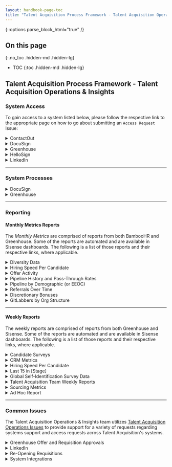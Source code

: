 ```yaml
---
layout: handbook-page-toc
title: "Talent Acquisition Process Framework - Talent Acquisition Operations & Insights"
---
```


{::options parse_block_html="true" /}

## On this page
{:.no_toc .hidden-md .hidden-lg}

- TOC
{:toc .hidden-md .hidden-lg}

## Talent Acquisition Process Framework - Talent Acquisition Operations & Insights

### System Access

To gain access to a system listed below, please follow the respective link to the appropriate page on how to go about submitting an `Access Request` Issue:

<details>
  <summary markdown='span'>
  ContactOut
  </summary>

Sourcing Team only - please contact the Sourcing Manager.

</details>

<details>
  <summary markdown='span'>
  DocuSign
  </summary>

C.E.S. and Sales Operations Team only - please [contact the Talent Acquisition Operations & Insights Team](https://gitlab.com/gl-talent-acquisition/operations/-/issues/new).

</details>

<details>
  <summary markdown='span'>
  Greenhouse
  </summary>

[See how to join Greenhouse in the handbook](/handbook/hiring/greenhouse/#how-to-join-greenhouse).

</details>

<details>
  <summary markdown='span'>
  HelloSign
  </summary>

[See how to request a HelloSign account in the handbook](/handbook/people-group/people-experience-team/#hellosign).

</details>

<details>
  <summary markdown='span'>
  LinkedIn
  </summary>

[See the LinkedIn Recruiter Seat Request process in the handbook](/handbook/hiring/sourcing/#upgrading-your-linkedin-account).

</details>

----

### System Processes


<details>
  <summary markdown='span'>
  DocuSign
  </summary>

TBA

</details>

<details>
  <summary markdown='span'>
  Greenhouse
  </summary>

* **Candidate Profile Merge Requests**
   * Consider the following when merging candidate/prospect profiles:
      * Ensure that the Source, Coordinator, and Recruiter listed in the Details tab remains the same.
      * If a candidate is marked as *Hired*, ensure the profile that they were *Hired* on is the *Primary Profile*.
* **Offer Approvals**
    * The Offer Approvals process can be accessed in the [Greenhouse Handbook page](/handbook/hiring/greenhouse/#updating-requisition-and-offer-approval-flows)
* **Requisition Approvals**
    * To re-open a closed requisition and increase the opening count:
       1. Navigate to the *Approvals* tab, select `Edit Job & Openings`
       1. Navigate down to the *Openings* section and select `Add New`.
       1. Once a new opening populates, manually add the Opening ID number. The `Hiring Manager` section should mirror the other openings.
       1. Verify with the recruiter if the opening is a Backfill or New Hire. Select `Reopen as Draft`.
       1. Restart the approval process by selecting `Request Approval`. Mark a Total Rewards approver as approved. Send a note to Finance to review the additional opening request. Be sure to cc the recruiter in that note.
* **Referral Submissions**
    * [See how to process Referral Submissions in the handbook.](/handbook/hiring/referral-operations/#transferring-referral-submissions-to-greenhouse)

</details>

----
### Reporting

#### Monthly Metrics Reports

The *Monthly Metrics* are comprised of reports from both BambooHR and Greenhouse. Some of the reports are automated and are available in Sisense dashboards. The following is a list of those reports and their respective links, where applicable.

<details>
  <summary markdown='span'>
  Diversity Data
  </summary>

* **System**: BambooHR
* **Instructions**: Pull and export the report into a *private* Google Sheet. **Add** a column for `Region` next to `Country` and assign the appropriate region (e.g. APAC, EMEA, LATAM, or NORAM) formulaically. **Create** a pivot table to record the following information: Age, Country, Ethnicity, Gender, and Region. This data is used to update the [Identity Data](https://about.gitlab.com/company/culture/inclusion/identity-data/) page.

</details>

<details>
  <summary markdown='span'>
  Hiring Speed Per Candidate
  </summary>

* **System**: Greenhouse
* **Filters**:
    * Job Status = All
    * Departments = All Departments
    * Check *"Include Migrated Candidates"*
* **Instructions**: Pull and export the report into the *Monthly Metrics* sheet. Filter the report to the desired month and **add** a column for `Time to Accept`. Using the `DATEDIF` function, calculate the *Applied On Date* to the *Accepted Date* measuring days.

</details>

<details>
  <summary markdown='span'>
  Offer Activity
  </summary>

* **System**: Greenhouse
* **Filters**:
    * Job Status = All
    * Departments = All Departments
    * Activity Date = Custom Range (Enter Desired Month)
    * Check *"Include Migrated Candidates"*
* **Instructions**: Pull and export the report into the *Monthly Metrics* sheet. Sort the report by `Offers Rejected`. For every recorded rejected offer, verify the reasoning by searching the `Requisition ID` in Greenhouse. Go to the `Candidates` tab, select all candidate statuses, then set Stage = Offer in the Jobs dropdown. Click into the profile to verify the reasoning for the rejected offer. If **no** reasoning is provided, or if clarification is needed, @-mention the responsible Recruiter.

</details>

<details>
  <summary markdown='span'>
  Pipeline History and Pass-Through Rates
  </summary>

* **System**: Greenhouse
* **Filters**:
    * Rows = Stage
    * Job Status = All
    * Departments = All Departments
    * Group of Candidates = Candidates Who Applied During a Specific Date Range
    * Application Date = Custom Range (Enter Desired Month)
    * Check *"Include Migrated Candidates"*
* **Instructions**: Pull and export the report into the *Monthly Metrics* sheet.

</details>

<details>
  <summary markdown='span'>
  Pipeline by Demographic (or EEOC)
  </summary>

* **System**: Greenhouse
* **Filters**:
    * Use Data From = Global Self-Identification Survey
    * Columns = Milestones
    * Job Status = All
    * Departments = All Departments
    * Group of Candidates = Candidates Who Applied During a Specific Date Range
    * Application Date = Custom Range (Enter Desired Month)
    * Check *"Include Migrated Candidates"*
* **Instructions**: Pull and export the report into the *Monthly Metrics* sheet.

</details>

<details>
  <summary markdown='span'>
  Referrals Over Time
  </summary>

* **System**: Greenhouse
* **Filters**:
    * Rows = Department
    * Columns = Month
    * Job Status = All
    * Departments = All Departments
    * Date Applied = Custom Range (Enter Desired Month)
* **Instructions**: Pull and export the report into the *Monthly Metrics* sheet.

</details>

<details>
  <summary markdown='span'>
  Discretionary Bonuses
  </summary>

* **System**: Sisense
* **Dashboard**: [Discretionary Bonuses Overview](https://app.periscopedata.com/app/gitlab/507956/Discretionary-Bonuses-Overview)

</details>

<details>
  <summary markdown='span'>
  GitLabbers by Org Structure
  </summary>

* **System**: Sisense
* **Dashboard**: [GitLabbers by Org Structure](https://app.periscopedata.com/app/gitlab/512946/GitLabbers-by-Org-Structure)

</details>

----

#### Weekly Reports

The weekly reports are comprised of reports from both Greenhouse and Sisense. Some of the reports are automated and are available in Sisense dashboards. The following is a list of those reports and their respective links, where applicable.

<details>
  <summary markdown='span'>
  Candidate Surveys
  </summary>

* **System**: Greenhouse
* **Filters**:
    * Submitted Between = Custom Range (Enter Desired Month)
* **Instructions**: Pull and export the report into the *Greenhouse ISAT* sheet.

</details>

<details>
  <summary markdown='span'>
  CRM Metrics
  </summary>

* **System**: Greenhouse
* **Instructions**: Refresh the [Base] sheets, which are linked to Greenhouse via their *Google Sheets Connector*. Copy the data from the `[BASE] Prospect Conversion` and paste it into the `prospect_conversion_data` sheet, matching the existing columns. Filter the sheet by the `Converted to Candidate` column - remove "0" - then sort the sheet alphabetically by the `Prospect Pool` column. Combine all duplicates so that only aggregated pool information remains. Calculate the *Conversion Rate* (Converted to Candidate/Prospects in Pool/Stages) and use that information to update the `Historical Metrics` and `Pool Metrics` tabs. Secondly, copy the data from the `[Base] Prospecting Activity` sheet and paste that into the `prospecting_activity_data` sheet, matching the existing columns. Next, assign a *Role* to Talent Acquisition Team Members **only** (e.g. *Talent Acquisition Manager*, *Recruiter*, or *Sourcer*). Remove all "Blanks" from the `Role` column and calculate the *Conversion Rate* (Converted to Candidate/Prospects Added). Reference that range when updating the chart on the `Historical Metrics` tab.

</details>

<details>
  <summary markdown='span'>
  Hiring Speed Per Candidate
  </summary>

* **System**: Greenhouse
* **Filters**:
    * Job Status = All
    * Departments = All Departments
    * Check *"Include Migrated Candidates"*
* **Instructions**: Pull and export the report into the *Applies to Offer Accepts* sheet. Filter the report to the desired month and **add** a column for `Time to Accept`. Using the `DATEDIF` function, calculate the *Applied On Date* to the *Accepted Date* measuring days.

</details>

<details>
  <summary markdown='span'>
  Last 15 in [Stage]
  </summary>

* **System**: Greenhouse
* **Filters**:
    * Job Status = Open
    * Status = Active
    * Departments = All Departments (or Select Desired Department(s))
    * Stage = (Select Desired Stage)
    * Last Activity = (Select Desired Date)
* **Instructions**: Pull and export the report into the **Last 15 in [Stage]** sheet. Include links to candidate Greenhouse profiles and a column for *Location Factor*.

</details>

<details>
  <summary markdown='span'>
  Global Self-Identification Survey Data
  </summary>

* **System**: Greenhouse
    * **Report**: Pipeline by Demographic
    * **Filter**:
        * Use Data From = Global Self-Identification Survey
        * Columns = Milestones
        * Job Status = All
        * Departments = All Departments
        * Group of Candidates = Candidates Who Applied During a Specific Date Range
        * Application Date = Custom Range
            * Enter > `2020-04-30`
        * Check *"Include Migrated Candidates"*
    * **Report**: All Candidates tab
    * **Filters**:
        * Candidates = All Jobs
        * Candidate Status = All
        * Reach Milestone = Assessment
        * Job Post = Pending Submission
        * Last Activity > `2020-04-30`
    * **Instructions**: Pull the report within Greenhouse, export- and upload it to the *Global Self-Identification Survey Data* sheet.
* **System**: Sisense
* **Dashboard**: [Talent Acquisition Metrics](https://app.periscopedata.com/app/gitlab/668158/WIP_Talent-Acquisition_Metrics_parul)
    * `Screen` values only.
* **Instructions**: Pull/refresh and import the aforementioned reports into the sheet. Update the charts to make sure they're tied to the correct ranges. The `Responses` field in the **Survey Responses** box will automatically refresh if the report is refreshed via the *Greenhouse Reports Connector* tool. The second report from Greenhouse will automatically update as well. Please make sure that the `=COUNTA()` formula is in cell `A7` so that the `Survey Sends` field to automatically updated in the **Survey Sends** box. Reference the `Screen` values in the Sisense dashboard of as May 2020 and sum all values to the current month. Enter that value in the `Hit Screening` field of each box; the corresponding percentage will automatically update. Lastly, update the appropriate cells in the `historical` tab and please be sure to refresh the range for the *Ethnicity Self-Identification Percentage* chart.

</details>

<details>
  <summary markdown='span'>
  Talent Acquisition Team Weekly Reports
  </summary>

* **System**: Greenhouse
* **Instructions**: This report is a compilation of several linked reports. To find the appropriate value for a given cell, please click the linked report as follows:
    * **Offer Accepts**
        * Total Month to Date Offer Accepts: Follow the link and enter the provided monthly value.
        * Sourcer Offer Accepts: Follow the link, click on the appropriate month tab, and total the sum of *Offer Accepts* with the source `LinkedIn(Prospecting)`.
        * Outbound Candidates Hired: Follow the link, click on the appropriate month tab, and total the sum of *Offer Accepts* with the sources `LinkedIn(Prospecting)`, `Referral`, `Talent Community`, and `Social Referral`.
        * Year to Date Offer Accepts: Follow the link and enter the provided yearly value.
    * **Current Pipeline**
        * Total Candidates as of Date Added: Follow the link and enter the provided monthly value.
        * Sourced Candidates as of Date Added: Follow the link and total the sum of *Candidates* with the source `LinkedIn(Prospecting)`.
        * Outbound (Sourced + Referrals + Talent Community + Social Referrals): Follow the link and total the sum of *Candidates* with the sources `LinkedIn(Prospecting)`, `Referral`, `Talent Community`, and `Social Referral`.
        * Month-to-Date Time-to-Offer Accept (Days): Follow the link and enter the provided time-to-offer accept value.
    * **Other Metrics**
        * URG Sourcing Methods: Follow the link and enter the percentage provided in the `% Using Diversity Strings` cell.
        * CRM Prospect to Candidate Conversion Rate: Follow the link and enter the percentage provided in the `Conversion Rate` cell for the current date in the **Monthly** section.
        * Global Self-Identification Survey Sends: Follow the link and enter the percentage provided in the `Completion %` cell of the **Survey Sends** box.
        * Average Offer Accept Location Factor: Follow the link, click on the appropriate month tab, and average the `Location Factor` for all **applicable** roles.

</details>

<details>
  <summary markdown='span'>
  Sourcing Metrics
  </summary>

* **System**: Greenhouse
* **Instructions**: This report is a complilation of multiple linked reports via the *Greenhouse Report Connector* tool. Refresh all reports via that connector and enter the current monthly data into the appropriate columns in the following tabs: `Source (Month/Month)`, `Sources & Percentages`, and `Quality (Month/Month)`. Please see the list below for additional action items, where applicable.
     * `Source (Month/Month)`: Simply update the appropriate values that correspond to each source.
         * If a new source needs to be added, insert a new row in the appropriate **Source Category** (e.g. *Prospecting*) and enter its values.
     * `Sources & Percentages`: Update the appropriate values that correspond to each source. Then, referencing the *Hiring Speed per Candidate* report, determine the total number of **Outbound Offer Accepts** and the **Total Offer Accepts**. The percentage will update automatically as well as the charts if the month remains the same.
         * When adding a new month, create two new columns, copying their formatting, and update the chart's range.
     * `Quality (Month/Month)`: Simply update the appropriate values that correspond to each source.

</details>

<details>
  <summary markdown='span'>
  Ad Hoc Report
  </summary>

For an Ad Hoc report, please [create an Issue](https://gitlab.com/gl-talent-acquisition/operations/-/issues/new?issuable=Report%20Request) using the `Report Request` template.

</details>

----

### Common Issues
The Talent Acquisition Operations & Insights team utilizes [Talent Acquisition Operations Issues](https://gitlab.com/gl-talent-acquisition/operations/-/issues) to provide support for a variety of requests regarding systems support and access requests across Talent Acquisition's systems.

<details>
  <summary markdown='span'>
  Greenhouse Offer and Requisition Approvals
  </summary>

* "Can we add/remove approver from this approval chain?"
    * The process to add/remove an existing approver from an approval chain can be accessed in the [Greenhouse Handbook page](/handbook/hiring/greenhouse/#updating-requisition-and-offer-approval-flows)
        * Please be sure to update the [Greenhouse Approvals Tracker](https://docs.google.com/spreadsheets/d/1az2hy_l15F6uPHda3W-R6aLHhplYaBxsNdjurmwB3Wc/edit?ts=5eb44f4c#gid=236189940) when updating the approvals flow for requisitions.

</details>

<details>
  <summary markdown='span'>
  LinkedIn
  </summary>

* **LinkedIn Recruiter**
    * "I'm not able to connect my LinkedIn to a *Recruiter* (or *Hiring Manager*) seat."
        * First and forement, please ensure that you've added your GitLab email address to your LinkedIn profile and verified it.
    * "I've been given a *Recruiter*, but can't send profiles to Greenhouse via their integration."
        * Information about setting-up the *Recruiter System Connect* integration can be found [here](/handbook/hiring/greenhouse/#enabling-linkedin-recruiter-system-connect).
    * "I have a *Recruiter* (or *Hiring Manager) seat, but can't access GitLab's account.
        * Please try signing-out of LinkedIn and when signing back in, please be sure to select GitLab's account. This error often appears if you had a seat with another organisation.

</details>

<details>
  <summary markdown='span'>
  Re-Opening Requisitions
  </summary>

* "I need to update the offer details/send a new contract to the new hire. Can you please reopen this requisition?"
    * The process to reopen a requisition for this scenario can be found in the [CES Contract Processes Handbook page](/handbook/hiring/talent-acquisition-framework/ces-contract-processes/#how-to-resend-a-contract-after-being-marked-as-hired).

</details>

<details>
  <summary markdown='span'>
  System Integrations
  </summary>

* LinkedIn Recruiter: Integration help can be found [here](/handbook/hiring/greenhouse/#enabling-linkedin-recruiter-system-connect).
* Other Systems: If you encounter issues with other systems, please try signing-out/in, and/or clearing your cache and cookies first. If the problem still persists, please submit an  [Issues](https://gitlab.com/gl-talent acquisition/operations/-/issues).

</details>
